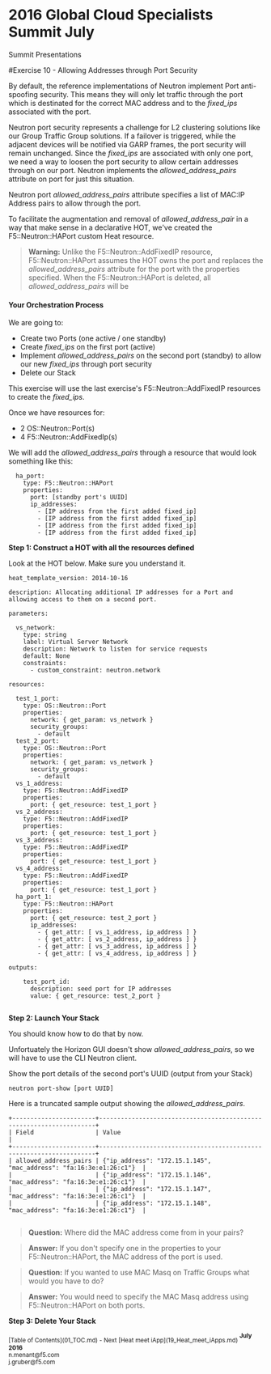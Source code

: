 # 2016 Global Cloud Specialists Summit July

Summit Presentations


#Exercise 10 - Allowing Addresses through Port Security

By default, the reference implementations of Neutron implement Port anti-spoofing security. This means they will only let traffic through the port which is destinated for the correct MAC address and to the *fixed_ips* associated with the port. 

Neutron port security represents a challenge for L2 clustering solutions like our Group Traffic Group  solutions. If a failover is triggered, while the adjacent devices will be notified via GARP frames, the port security will remain unchanged. Since the *fixed_ips* are associated with only one port, we need a way to loosen the port security to allow certain addresses through on our port. Neutron implements the *allowed_address_pairs* attribute on port for just this situation.

Neutron port *allowed_address_pairs* attribute specifies a list of MAC:IP Address pairs to allow through the port. 

To facilitate the augmentation and removal of *allowed_address_pair* in a way that make sense in a declarative HOT, we've created the F5::Neutron::HAPort custom Heat resource.

>**Warning:** Unlike the F5::Neutron::AddFixedIP resource, F5::Neutron::HAPort assumes the HOT owns the port and replaces the *allowed_address_pairs* attribute for the port with the properties specified. When the F5::Neutron::HAPort is deleted, all *allowed_address_pairs* will be 

#### Your Orchestration Process

We are going to:

- Create two Ports (one active / one standby)
- Create *fixed_ips* on the first port (active)
- Implement *allowed_address_pairs* on the second port (standby) to allow our new *fixed_ips* through port security
- Delete our Stack

This exercise will use the last exercise's F5::Neutron::AddFixedIP resources to create the *fixed_ips*. 

Once we have resources for:

* 2 OS::Neutron::Port(s)
* 4 F5::Neutron::AddFixedIp(s)

We will add the *allowed_address_pairs* through a resource that would look something like this:

```
  ha_port:
    type: F5::Neutron::HAPort
    properties:
      port: [standby port's UUID]
      ip_addresses:
        - [IP address from the first added fixed_ip]
        - [IP address from the first added fixed_ip]
        - [IP address from the first added fixed_ip]
        - [IP address from the first added fixed_ip]

```
**Step 1: Construct a HOT with all the resources defined** 

Look at the HOT below. Make sure you understand it.

```
heat_template_version: 2014-10-16

description: Allocating additional IP addresses for a Port and allowing access to them on a second port.

parameters:

  vs_network:
    type: string
    label: Virtual Server Network
    description: Network to listen for service requests
    default: None
    constraints:
      - custom_constraint: neutron.network
      
resources:

  test_1_port:
    type: OS::Neutron::Port
    properties:
      network: { get_param: vs_network }
      security_groups:
        - default
  test_2_port:
    type: OS::Neutron::Port
    properties:
      network: { get_param: vs_network }
      security_groups:
        - default
  vs_1_address:
    type: F5::Neutron::AddFixedIP
    properties:
      port: { get_resource: test_1_port }
  vs_2_address:
    type: F5::Neutron::AddFixedIP
    properties:
      port: { get_resource: test_1_port }
  vs_3_address:
    type: F5::Neutron::AddFixedIP
    properties:
      port: { get_resource: test_1_port }
  vs_4_address:
    type: F5::Neutron::AddFixedIP
    properties:
      port: { get_resource: test_1_port }
  ha_port_1:
    type: F5::Neutron::HAPort
    properties:
      port: { get_resource: test_2_port }
      ip_addresses:
        - { get_attr: [ vs_1_address, ip_address ] }
        - { get_attr: [ vs_2_address, ip_address ] }
        - { get_attr: [ vs_3_address, ip_address ] }
        - { get_attr: [ vs_4_address, ip_address ] }
      
outputs:

    test_port_id:
      description: seed port for IP addresses
      value: { get_resource: test_2_port }
  
```

**Step 2: Launch Your Stack** 

You should know how to do that by now.

Unfortuately the Horizon GUI doesn't show *allowed_address_pairs*, so we will have to use the CLI Neutron client.

Show the port details of the second port's UUID (output from your Stack)

```
neutron port-show [port UUID]

```
Here is a truncated sample output showing the *allowed_address_pairs*.

```
+-----------------------+---------------------------------------------------------------------+
| Field                 | Value                                                               |
+-----------------------+---------------------------------------------------------------------+
| allowed_address_pairs | {"ip_address": "172.15.1.145", "mac_address": "fa:16:3e:e1:26:c1"}  |
|                       | {"ip_address": "172.15.1.146", "mac_address": "fa:16:3e:e1:26:c1"}  |
|                       | {"ip_address": "172.15.1.147", "mac_address": "fa:16:3e:e1:26:c1"}  |
|                       | {"ip_address": "172.15.1.148", "mac_address": "fa:16:3e:e1:26:c1"}  |


```
>**Question:** Where did the MAC address come from in your pairs?

>**Answer:** If you don't specify one in the properties to your F5::Neutron::HAPort, the MAC address of the port is used.

>**Question:** If you wanted to use MAC Masq on Traffic Groups what would you have to do?

>**Answer:** You would need to specify the MAC Masq address using F5::Neutron::HAPort on both ports.

**Step 3: Delete Your Stack** 

<sub>
[Table of Contents](01_TOC.md) - Next [Heat meet iApp](19_Heat_meet_iApps.md) 
</sub>

<sup>
<b>July 2016</b></br>
n.menant@f5.com</br>
j.gruber@f5.com
</sup>
